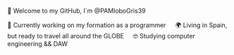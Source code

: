 👋 Welcome to my GitHub, I´m @PAMloboGris39

🔭 Currently working on my formation as a programmer
ㅤ
🌍  Living in Spain, but ready to travel all around the GLOBE
ㅤ
🤓 Studying computer engineering && DAW
<!--
**PAMloboGris39/PAMloboGris39** is a ✨ _special_ ✨ repository because its `README.md` (this file) appears on your GitHub profile.

Here are some ideas to get you started:

- 🔭 I’m currently working on ...
- 🌱 I’m currently learning ...
- 👯 I’m looking to collaborate on ...
- 🤔 I’m looking for help with ...
- 💬 Ask me about ...
- 📫 How to reach me: ...
- 😄 Pronouns: ...
- ⚡ Fun fact: ...
-->
